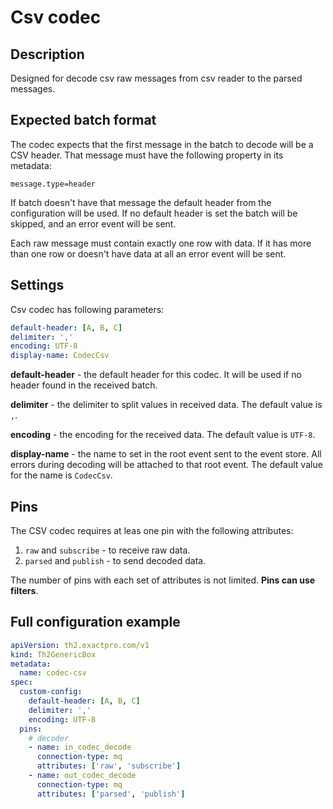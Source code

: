 # Csv codec
## Description
Designed for decode csv raw messages from csv reader to the parsed messages.

## Expected batch format

The codec expects that the first message in the batch to decode will be a CSV header.
That message must have the following property in its metadata:
```properties
message.type=header
```
If batch doesn't have that message the default header from the configuration will be used.
If no default header is set the batch will be skipped, and an error event will be sent.

Each raw message must contain exactly one row with data.
If it has more than one row or doesn't have data at all an error event will be sent.

## Settings
Csv codec has following parameters:

```yaml
default-header: [A, B, C]
delimiter: ','
encoding: UTF-8
display-name: CodecCsv
```
**default-header** - the default header for this codec. It will be used if no header found in the received batch.

**delimiter** - the delimiter to split values in received data. The default value is `,`.

**encoding** - the encoding for the received data. The default value is `UTF-8`.

**display-name** - the name to set in the root event sent to the event store. All errors during decoding will be attached to that root event.
The default value for the name is `CodecCsv`.

## Pins

The CSV codec requires at leas one pin with the following attributes:
1. `raw` and `subscribe` - to receive raw data.
2. `parsed` and `publish` - to send decoded data.

The number of pins with each set of attributes is not limited. **Pins can use filters**.

## Full configuration example

```yaml
apiVersion: th2.exactpro.com/v1
kind: Th2GenericBox
metadata:
  name: codec-csv
spec:
  custom-config:
    default-header: [A, B, C]
    delimiter: ','
    encoding: UTF-8
  pins:
    # decoder
    - name: in_codec_decode
      connection-type: mq
      attributes: ['raw', 'subscribe']
    - name: out_codec_decode
      connection-type: mq
      attributes: ['parsed', 'publish']
```